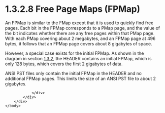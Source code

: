 <html dir="LTR" xmlns:mshelp="http://msdn.microsoft.com/mshelp" xmlns:ddue="http://ddue.schemas.microsoft.com/authoring/2003/5" xmlns:xlink="http://www.w3.org/1999/xlink" xmlns:tool="http://www.microsoft.com/tooltip">
    <head>
        <meta http-equiv="Content-Type" content="text/html; CHARSET=utf-8"></meta>
        <meta name="save" content="history"></meta>
        <title>1.3.2.8 Free Page Maps (FPMap)</title>
        <xml>
            <mshelp:toctitle title="1.3.2.8 Free Page Maps (FPMap)"></mshelp:toctitle>
            <mshelp:rltitle title="[MS-PST]: Free Page Maps (FPMap)"></mshelp:rltitle>
            <mshelp:keyword index="A" term="e3948d31-8c7a-41a6-b08c-5edf1f7274a4"></mshelp:keyword>
            <mshelp:attr name="DCSext.ContentType" value="open specification"></mshelp:attr>
            <mshelp:attr name="AssetID" value="e3948d31-8c7a-41a6-b08c-5edf1f7274a4"></mshelp:attr>
            <mshelp:attr name="TopicType" value="kbRef"></mshelp:attr>
            <mshelp:attr name="DCSext.Title" value="[MS-PST]: Free Page Maps (FPMap)" />
        </xml>
    </head>
    <body>
        <div id="header">
            <h1 class="heading">1.3.2.8 Free Page Maps (FPMap)</h1>
        </div>
        <div id="mainSection">
            <div id="mainBody">
                <div id="allHistory" class="saveHistory"></div>
                <div id="sectionSection0" class="section" name="collapseableSection">
                    

<p>An FPMap is similar to the FMap except that it is used to
quickly find free pages. Each bit in the FPMap corresponds to a PMap page, and
the value of the bit indicates whether there are any free pages within that
PMap page. With each PMap covering about 2 megabytes, and an FPMap page at 496
bytes, it follows that an FPMap page covers about 8 gigabytes of space.</p>

<p>However, a special case exists for the initial FPMap. As
shown in the diagram in section <a href="6b57253b-0853-47bb-99bb-d4b8f78105f0.htm">1.3.2</a>, the HEADER contains
an initial FPMap, which is only 128 bytes, which covers the first 2 gigabytes
of data.</p>

<p>ANSI PST files only contain the initial FPMap in the HEADER
and no additional FPMap pages. This limits the size of an ANSI PST file to
about 2 gigabytes.</p>


                </div>
            </div>
        </div>
    </body>
</html>